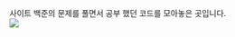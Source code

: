 사이트 백준의 문제를 풀면서 공부 했던 코드를 모아놓은 곳입니다. <br>
<img src="https://img.shields.io/badge/Python-3776AB?style=for-the-badge&logo=Python&logoColor=white">
